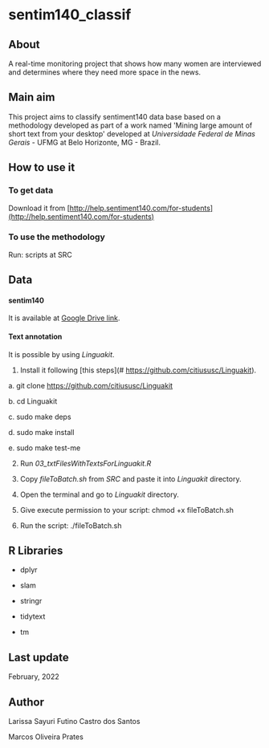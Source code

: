 # sentim140_classif

## About

A real-time monitoring project that shows how many women are interviewed and determines where they need more space in the news.

## Main aim

This project aims to classify sentiment140 data base based on a methodology developed as part of a work named 'Mining large amount of short text from your desktop' developed at *Universidade Federal de Minas Gerais* - UFMG at Belo Horizonte, MG - Brazil.


## How to use it

### To get data

Download it from [http://help.sentiment140.com/for-students](http://help.sentiment140.com/for-students)

### To use the methodology

Run: scripts at SRC


## Data

#### sentim140

It is available at [Google Drive link](https://docs.google.com/file/d/0B04GJPshIjmPRnZManQwWEdTZjg/edit?resourcekey=0-betyQkEmWZgp8z0DFxWsHw).

#### Text annotation 

It is possible by using *Linguakit*. 

1. Install it following [this steps](# https://github.com/citiususc/Linguakit).

a. git clone  https://github.com/citiususc/Linguakit

b. cd Linguakit

c. sudo make deps

d. sudo make install

e. sudo make test-me

2. Run *03_txtFilesWithTextsForLinguakit.R*

3. Copy *fileToBatch.sh* from *SRC* and paste it into *Linguakit* directory.

4. Open the terminal and go to *Linguakit* directory.

5. Give execute permission to your script: chmod +x fileToBatch.sh

6. Run the script: ./fileToBatch.sh

## R Libraries

* dplyr

* slam

* stringr

* tidytext

* tm



## Last update

February, 2022


## Author

Larissa Sayuri Futino Castro dos Santos

Marcos Oliveira Prates

